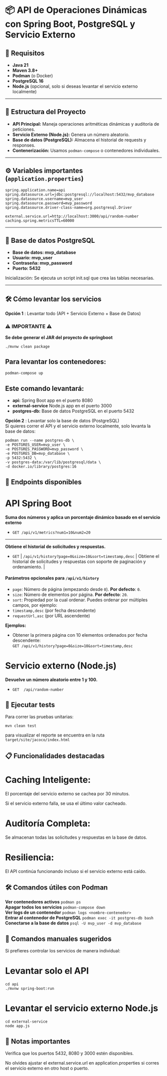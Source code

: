# 📦 API de Operaciones Dinámicas con Spring Boot, PostgreSQL y Servicio Externo

## 🚀 Requisitos

- **Java 21**
- **Maven 3.8+**
- **Podman** (o Docker)
- **PostgreSQL 16**
- **Node.js** (opcional, solo si deseas levantar el servicio externo localmente)

---

## 📂 Estructura del Proyecto

- **API Principal:** Maneja operaciones aritméticas dinámicas y auditoría de peticiones.
- **Servicio Externo (Node.js):** Genera un número aleatorio.
- **Base de datos (PostgreSQL):** Almacena el historial de requests y responses.
- **Contenerización:** Usamos `podman-compose` o contenedores individuales.

---

## ⚙️ Variables importantes (`application.properties`)

```properties
spring.application.name=api
spring.datasource.url=jdbc:postgresql://localhost:5432/mvp_database
spring.datasource.username=mvp_user
spring.datasource.password=mvp_password
spring.datasource.driver-class-name=org.postgresql.Driver

external.service.url=http://localhost:3000/api/random-number
caching.spring.metricsTTL=60000
```

---

## 🐘 Base de datos PostgreSQL

- **Base de datos: mvp_database**
- **Usuario: mvp_user**
- **Contraseña: mvp_password**
- **Puerto: 5432**

Inicialización: Se ejecuta un script init.sql que crea las tablas necesarias.

---

## 🛠️ Cómo levantar los servicios
**Opción 1** : Levantar todo (API + Servicio Externo + Base de Datos)

### ⚠️ IMPORTANTE ⚠️ ###
**Se debe generar el JAR del proyecto de springboot**  
```
./mvnw clean package
```
## Para levantar los contenedores: ##

```
podman-compose up
```
## Este comando levantará: ##
- **api:** Spring Boot app en el puerto 8080  
- **external-service** Node.js app en el puerto 3000  
- **postgres-db:** Base de datos PostgreSQL en el puerto 5432  


**Opción 2** : Levantar solo la base de datos (PostgreSQL)  
Si quieres correr el API y el servicio externo localmente, solo levanta la base de datos:

```
podman run --name postgres-db \
-e POSTGRES_USER=mvp_user \
-e POSTGRES_PASSWORD=mvp_password \
-e POSTGRES_DB=mvp_database \
-p 5432:5432 \
-v postgres-data:/var/lib/postgresql/data \
-d docker.io/library/postgres:16
```

## 📡 Endpoints disponibles
# API Spring Boot

**Suma dos números y aplica un porcentaje dinámico basado en el servicio externo**
- `GET /api/v1/metrics?num1=10&num2=20` 

---

**Obtiene el historial de solicitudes y respuestas.**
- `GET` | `/api/v1/history?page=0&size=10&sort=timestamp,desc`  | Obtiene el historial de solicitudes y respuestas con soporte de paginación y ordenamiento. |

#### Parámetros opcionales para `/api/v1/history`

- `page`: Número de página (empezando desde `0`). **Por defecto**: `0`.
- `size`: Número de elementos por página. **Por defecto**: `20`.
- `sort`: Propiedad por la cual ordenar. Puedes ordenar por múltiples campos, por ejemplo:
- `timestamp,desc` (por fecha descendente)
- `requestUrl,asc` (por URL ascendente)

**Ejemplos:**

- Obtener la primera página con 10 elementos ordenados por fecha descendente:  
  ``` GET /api/v1/history?page=0&size=10&sort=timestamp,desc ```

# Servicio externo (Node.js)

**Devuelve un número aleatorio entre 1 y 100.**
- `GET	/api/random-number` 

## 🧪 Ejecutar tests
Para correr las pruebas unitarias:

```
mvn clean test
```

para visualizar el reporte se encuentra en la ruta
``` target/site/jacoco/index.html ```


## 📋 Funcionalidades destacadas
# Caching Inteligente:

El porcentaje del servicio externo se cachea por 30 minutos.

Si el servicio externo falla, se usa el último valor cacheado.

# Auditoría Completa:

Se almacenan todas las solicitudes y respuestas en la base de datos.

# Resiliencia:

El API continúa funcionando incluso si el servicio externo está caído.

## 🛠️ Comandos útiles con Podman

**Ver contenedores activos**	```podman ps```  
**Apagar todos los servicios**	```podman-compose down```  
**Ver logs de un contenedor**	```podman logs <nombre-contenedor>```  
**Entrar al contenedor de PostgreSQL**	```podman exec -it postgres-db bash```  
**Conectarse a la base de datos**	```psql -U mvp_user -d mvp_database```  

## 🧹 Comandos manuales sugeridos
Si prefieres controlar los servicios de manera individual:

# Levantar solo el API
```
cd api
./mvnw spring-boot:run
```

# Levantar el servicio externo Node.js
```
cd external-service
node app.js
```

## 📢 Notas importantes
Verifica que los puertos 5432, 8080 y 3000 estén disponibles.

No olvides ajustar el external.service.url en application.properties si corres el servicio externo en otro host o puerto.